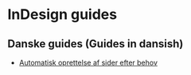 # InDesign guides

## Danske guides (Guides in dansish)

-   [Automatisk oprettelse af sider efter behov](./TextboxOverflow.md)
